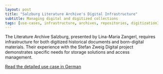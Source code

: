 ```yaml
---
layout: post
title: "Salzburg Literature Archive's Digital Infrastructure"
subtitle: Managing digital and digitized collections
tags: [use-cases, infrastructure, archives, repositories, digitization]
---
```


The Literature Archive Salzburg, presented by Lina-Maria Zangerl, requires infrastructure for both digitized historical documents and born-digital materials. Their experience with the Stefan Zweig Digital project demonstrates specific needs for storage solutions and access management.

[Read the detailed use case in German](https://dhsalzburg.hypotheses.org/2658) 